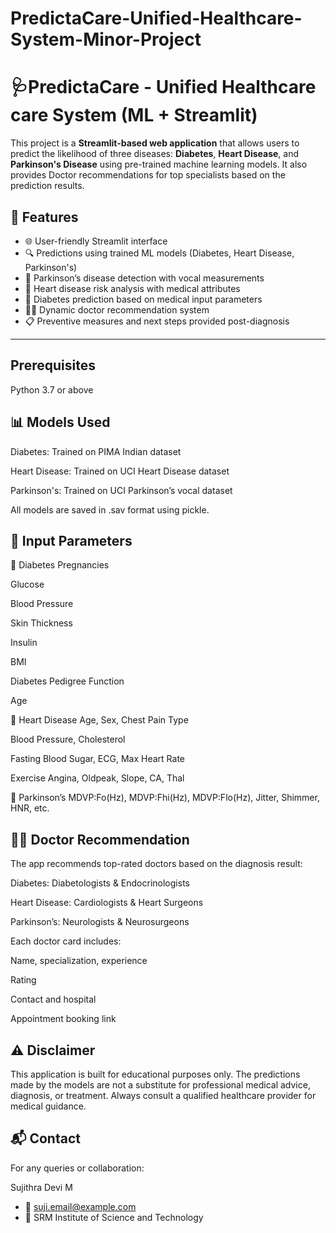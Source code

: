 # PredictaCare-Unified-Healthcare-System-Minor-Project

# 🩺PredictaCare - Unified Healthcare care System (ML + Streamlit)

This project is a **Streamlit-based web application** that allows users to predict the likelihood of three diseases: **Diabetes**, **Heart Disease**, and **Parkinson's Disease** using pre-trained machine learning models. It also provides Doctor recommendations for top specialists based on the prediction results.

## 🚀 Features

- 🌐 User-friendly Streamlit interface
- 🔍 Predictions using trained ML models (Diabetes, Heart Disease, Parkinson's)
- 🧠 Parkinson’s disease detection with vocal measurements
- 🩻 Heart disease risk analysis with medical attributes
- 🧪 Diabetes prediction based on medical input parameters
- 🧑‍⚕️ Dynamic doctor recommendation system
- 📋 Preventive measures and next steps provided post-diagnosis

---

## Prerequisites
Python 3.7 or above

## 📊 Models Used
Diabetes: Trained on PIMA Indian dataset

Heart Disease: Trained on UCI Heart Disease dataset

Parkinson's: Trained on UCI Parkinson’s vocal dataset

All models are saved in .sav format using pickle.

## 📌 Input Parameters
🔸 Diabetes
Pregnancies

Glucose

Blood Pressure

Skin Thickness

Insulin

BMI

Diabetes Pedigree Function

Age

🔸 Heart Disease
Age, Sex, Chest Pain Type

Blood Pressure, Cholesterol

Fasting Blood Sugar, ECG, Max Heart Rate

Exercise Angina, Oldpeak, Slope, CA, Thal

🔸 Parkinson’s
MDVP:Fo(Hz), MDVP:Fhi(Hz), MDVP:Flo(Hz), Jitter, Shimmer, HNR, etc.

## 👨‍⚕️ Doctor Recommendation
The app recommends top-rated doctors based on the diagnosis result:

Diabetes: Diabetologists & Endocrinologists

Heart Disease: Cardiologists & Heart Surgeons

Parkinson’s: Neurologists & Neurosurgeons

Each doctor card includes:

Name, specialization, experience

Rating

Contact and hospital

Appointment booking link

## ⚠️ Disclaimer
This application is built for educational purposes only. The predictions made by the models are not a substitute for professional medical advice, diagnosis, or treatment. Always consult a qualified healthcare provider for medical guidance.

## 📬 Contact
For any queries or collaboration:

Sujithra Devi M
- 📧 suji.email@example.com
- 📍 SRM Institute of Science and Technology
